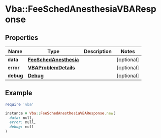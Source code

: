 # Vba::FeeSchedAnesthesiaVBAResponse

## Properties

| Name | Type | Description | Notes |
| ---- | ---- | ----------- | ----- |
| **data** | [**FeeSchedAnesthesia**](FeeSchedAnesthesia.md) |  | [optional] |
| **error** | [**VBAProblemDetails**](VBAProblemDetails.md) |  | [optional] |
| **debug** | [**Debug**](Debug.md) |  | [optional] |

## Example

```ruby
require 'vba'

instance = Vba::FeeSchedAnesthesiaVBAResponse.new(
  data: null,
  error: null,
  debug: null
)
```


